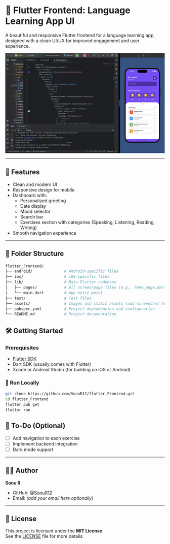 # 📱 Flutter Frontend: Language Learning App UI

A beautiful and responsive Flutter frontend for a language learning app, designed with a clean UI/UX for improved engagement and user experience.

![App Screenshot](https://github.com/SonuR12/Flutter_Frontend/blob/main/demo.png)

---

## 🚀 Features

- Clean and modern UI
- Responsive design for mobile
- Dashboard with:
  - Personalized greeting
  - Date display
  - Mood selector
  - Search bar
  - Exercises section with categories (Speaking, Listening, Reading, Writing)
- Smooth navigation experience

---

## 📁 Folder Structure

```bash
flutter_Frontend/
├── android/              # Android-specific files
├── ios/                  # iOS-specific files
├── lib/                  # Main Flutter codebase
│   ├── pages/            # All screen/page files (e.g., home_page.dart)
│   └── main.dart         # App entry point
├── test/                 # Test files
├── assets/               # Images and static assets (add screenshot here)
├── pubspec.yaml          # Project dependencies and configuration
└── README.md             # Project documentation

```

## 🛠️ Getting Started

### Prerequisites

- [Flutter SDK](https://flutter.dev/docs/get-started/install)
- Dart SDK (usually comes with Flutter)
- Xcode or Android Studio (for building on iOS or Android)

### 🚀 Run Locally

```bash
git clone https://github.com/SonuR12/flutter_Frontend.git
cd flutter_Frontend
flutter pub get
flutter run

```

## 📌 To-Do (Optional)

- [ ] Add navigation to each exercise
- [ ] Implement backend integration
- [ ] Dark mode support

---

## 👨‍💻 Author

**Sonu R**

- GitHub: [@SonuR12](https://github.com/SonuR12)
- Email: *(add your email here optionally)*

---

## 📄 License

This project is licensed under the **MIT License**.  
See the [LICENSE](LICENSE) file for more details.





